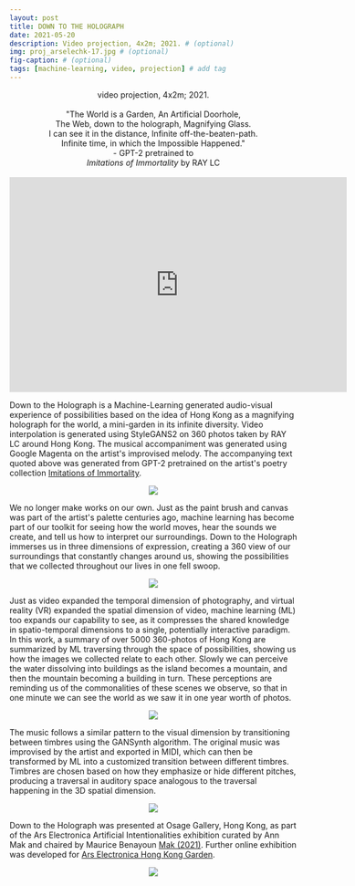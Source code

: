```yaml
---
layout: post
title: DOWN TO THE HOLOGRAPH
date: 2021-05-20
description: Video projection, 4x2m; 2021. # (optional)
img: proj_arselechk-17.jpg # (optional)
fig-caption: # (optional)
tags: [machine-learning, video, projection] # add tag
---
```

<p align="center">
video projection, 4x2m; 2021.<br><br>
"The World is a Garden, An Artificial Doorhole,<br>
The Web, down to the holograph, Magnifying Glass.<br>
I can see it in the distance, Infinite off-the-beaten-path.<br>
Infinite time, in which the Impossible Happened."<br>
- GPT-2 pretrained to<br>
<i>Imitations of Immortality</i> by RAY LC<br><br>
<iframe width="591" height="377" src="https://www.youtube.com/embed/Z8HXsJChnCs" title="YouTube video player" frameborder="0" allow="accelerometer; autoplay; clipboard-write; encrypted-media; gyroscope; picture-in-picture" allowfullscreen></iframe>
</p>

Down to the Holograph is a Machine-Learning generated audio-visual experience of possibilities based on the idea of Hong Kong as a magnifying holograph for the world, a mini-garden in its infinite diversity. Video interpolation is generated using StyleGANS2 on 360 photos taken by RAY LC around Hong Kong. The musical accompaniment was generated using Google Magenta on the artist's improvised melody. The accompanying text quoted above was generated from GPT-2 pretrained on the artist's poetry collection [Imitations of Immortality][poetry].

<p align="center">
<img src="{{site.baseurl}}/assets/img/proj_arselechk-18.jpg">
</p>

We no longer make works on our own. Just as the paint brush and canvas was part of the artist's palette centuries ago, machine learning has become part of our toolkit for seeing how the world moves, hear the sounds we create, and tell us how to interpret our surroundings. Down to the Holograph immerses us in three dimensions of expression, creating a 360 view of our surroundings that constantly changes around us, showing the possibilities that we collected throughout our lives in one fell swoop.

<p align="center">
<img src="{{site.baseurl}}/assets/img/proj_arselechk-21.jpg">
</p>

Just as video expanded the temporal dimension of photography, and virtual reality (VR) expanded the spatial dimension of video, machine learning (ML) too expands our capability to see, as it compresses the shared knowledge in spatio-temporal dimensions to a single, potentially interactive paradigm. In this work, a summary of over 5000 360-photos of Hong Kong are summarized by ML traversing through the space of possibilities, showing us how the images we collected relate to each other. Slowly we can perceive the water dissolving into buildings as the island becomes a mountain, and then the mountain becoming a building in turn. These perceptions are reminding us of the commonalities of these scenes we observe, so that in one minute we can see the world as we saw it in one year worth of photos.

<p align="center">
<img src="{{site.baseurl}}/assets/img/gif_holograph01small.gif">
</p>

The music follows a similar pattern to the visual dimension by transitioning between timbres using the GANSynth algorithm. The original music was improvised by the artist and exported in MIDI, which can then be transformed by ML into a customized transition between different timbres. Timbres are chosen based on how they emphasize or hide different pitches, producing a traversal in auditory space analogous to the traversal happening in the 3D spatial dimension.

<p align="center">
<img src="{{site.baseurl}}/assets/img/proj_arselechk-15.jpg">
</p>

Down to the Holograph was presented at Osage Gallery, Hong Kong, as part of the Ars Electronica Artificial Intentionalities exhibition curated by Ann Mak and chaired by Maurice Benayoun [Mak (2021)][show]. Further online exhibition was developed for [Ars Electronica Hong Kong Garden][online].

<p align="center">
<img src="{{site.baseurl}}/assets/img/proj_arselechk-12.jpg">
</p>

[show]: https://ars.electronica.art/newdigitaldeal/en/art-in-the-cloud/
[poetry]: https://raylc.org/imitations/
[online]: https://hkgarden.scm.cityu.edu.hk/2021-art-in-the-cloud/exhibition-ep3/
